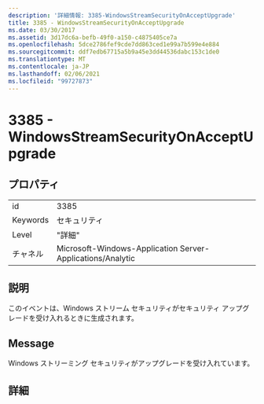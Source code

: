 ```yaml
---
description: '詳細情報: 3385-WindowsStreamSecurityOnAcceptUpgrade'
title: 3385 - WindowsStreamSecurityOnAcceptUpgrade
ms.date: 03/30/2017
ms.assetid: 3d17dc6a-befb-49f0-a150-c4875405ce7a
ms.openlocfilehash: 5dce2786fef9cde7dd863ced1e99a7b599e4e884
ms.sourcegitcommit: ddf7edb67715a5b9a45e3dd44536dabc153c1de0
ms.translationtype: MT
ms.contentlocale: ja-JP
ms.lasthandoff: 02/06/2021
ms.locfileid: "99727873"
---
```

# <a name="3385---windowsstreamsecurityonacceptupgrade"></a>3385 - WindowsStreamSecurityOnAcceptUpgrade

## <a name="properties"></a>プロパティ  
  
|||  
|-|-|  
|id|3385|  
|Keywords|セキュリティ|  
|Level|"詳細"|  
|チャネル|Microsoft-Windows-Application Server-Applications/Analytic|  
  
## <a name="description"></a>説明  

 このイベントは、Windows ストリーム セキュリティがセキュリティ アップグレードを受け入れるときに生成されます。  
  
## <a name="message"></a>Message  

 Windows ストリーミング セキュリティがアップグレードを受け入れています。  
  
## <a name="details"></a>詳細
